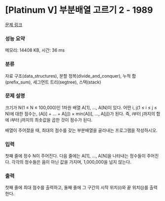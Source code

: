 # [Platinum V] 부분배열 고르기 2 - 1989 

[문제 링크](https://www.acmicpc.net/problem/1989) 

### 성능 요약

메모리: 14408 KB, 시간: 36 ms

### 분류

자료 구조(data_structures), 분할 정복(divide_and_conquer), 누적 합(prefix_sum), 세그먼트 트리(segtree), 스택(stack)

### 문제 설명

<p>크기가 N(1 ≤ N ≤ 100,000)인 1차원 배열 A[1], …, A[N]이 있다. 어떤 i, j(1 ≤ i ≤ j ≤ N)에 대한 점수는, (A[i] + … + A[j]) × min{A[i], …, A[j]}가 된다. 즉, i부터 j까지의 합에 i부터 j까지의 최솟값을 곱한 것이 점수가 된다.</p>

<p>배열이 주어졌을 때, 최대의 점수를 갖는 부분배열을 골라내는 프로그램을 작성하시오.</p>

### 입력 

 <p>첫째 줄에 정수 N이 주어진다. 다음 줄에는 A[1], …, A[N]을 나타내는 정수들이 주어진다. 각각의 정수들은 음이 아닌 값을 가지며, 1,000,000을 넘지 않는다.</p>

### 출력 

 <p>첫째 줄에 최대 점수를 출력하고, 둘째 줄에 그 구간의 시작 위치(i)와 끝 위치(j)를 출력한다.</p>

